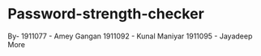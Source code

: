 ﻿# Password-strength-checker
 
By-
1911077 - Amey Gangan
1911092 - Kunal Maniyar
1911095 - Jayadeep More
